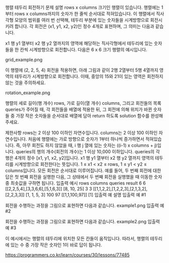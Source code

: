 행렬 테두리 회전하기
문제 설명
rows x columns 크기인 행렬이 있습니다. 행렬에는 1부터 rows x columns까지의 숫자가 한 줄씩 순서대로 적혀있습니다. 이 행렬에서 직사각형 모양의 범위를 여러 번 선택해, 테두리 부분에 있는 숫자들을 시계방향으로 회전시키려 합니다. 각 회전은 (x1, y1, x2, y2)인 정수 4개로 표현하며, 그 의미는 다음과 같습니다.

x1 행 y1 열부터 x2 행 y2 열까지의 영역에 해당하는 직사각형에서 테두리에 있는 숫자들을 한 칸씩 시계방향으로 회전합니다.
다음은 6 x 6 크기 행렬의 예시입니다.

grid_example.png

이 행렬에 (2, 2, 5, 4) 회전을 적용하면, 아래 그림과 같이 2행 2열부터 5행 4열까지 영역의 테두리가 시계방향으로 회전합니다. 이때, 중앙의 15와 21이 있는 영역은 회전하지 않는 것을 주의하세요.

rotation_example.png

행렬의 세로 길이(행 개수) rows, 가로 길이(열 개수) columns, 그리고 회전들의 목록 queries가 주어질 때, 각 회전들을 배열에 적용한 뒤, 그 회전에 의해 위치가 바뀐 숫자들 중 가장 작은 숫자들을 순서대로 배열에 담아 return 하도록 solution 함수를 완성해주세요.

제한사항
rows는 2 이상 100 이하인 자연수입니다.
columns는 2 이상 100 이하인 자연수입니다.
처음에 행렬에는 가로 방향으로 숫자가 1부터 하나씩 증가하면서 적혀있습니다.
즉, 아무 회전도 하지 않았을 때, i 행 j 열에 있는 숫자는 ((i-1) x columns + j)입니다.
queries의 행의 개수(회전의 개수)는 1 이상 10,000 이하입니다.
queries의 각 행은 4개의 정수 [x1, y1, x2, y2]입니다.
x1 행 y1 열부터 x2 행 y2 열까지 영역의 테두리를 시계방향으로 회전한다는 뜻입니다.
1 ≤ x1 < x2 ≤ rows, 1 ≤ y1 < y2 ≤ columns입니다.
모든 회전은 순서대로 이루어집니다.
예를 들어, 두 번째 회전에 대한 답은 첫 번째 회전을 실행한 다음, 그 상태에서 두 번째 회전을 실행했을 때 이동한 숫자 중 최솟값을 구하면 됩니다.
입출력 예시
rows columns queries result
6 6 [[2,2,5,4],[3,3,6,6],[5,1,6,3]] [8, 10, 25]
3 3 [[1,1,2,2],[1,2,2,3],[2,1,3,2],[2,2,3,3]] [1, 1, 5, 3]
100 97 [[1,1,100,97]] [1]
입출력 예 설명
입출력 예 #1

회전을 수행하는 과정을 그림으로 표현하면 다음과 같습니다.
example1.png
입출력 예 #2

회전을 수행하는 과정을 그림으로 표현하면 다음과 같습니다.
example2.png
입출력 예 #3

이 예시에서는 행렬의 테두리에 위치한 모든 칸들이 움직입니다. 따라서, 행렬의 테두리에 있는 수 중 가장 작은 숫자인 1이 바로 답이 됩니다.

https://programmers.co.kr/learn/courses/30/lessons/77485
